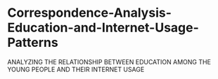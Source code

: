 # Correspondence-Analysis-Education-and-Internet-Usage-Patterns
ANALYZING THE RELATIONSHIP BETWEEN EDUCATION AMONG THE YOUNG PEOPLE AND THEIR INTERNET USAGE 
